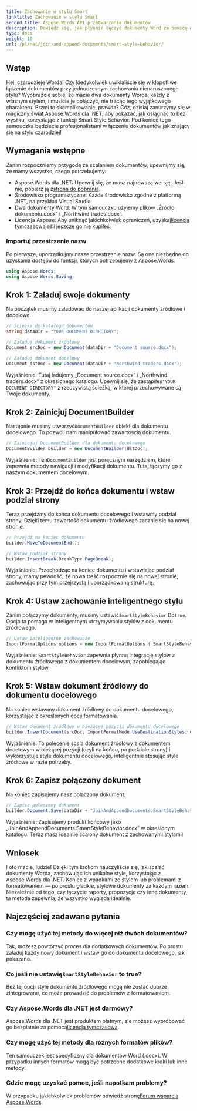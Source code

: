 ```yaml
---
title: Zachowanie w stylu Smart
linktitle: Zachowanie w stylu Smart
second_title: Aspose.Words API przetwarzania dokumentów
description: Dowiedz się, jak płynnie łączyć dokumenty Word za pomocą Aspose.Words for .NET, zachowując style i zapewniając profesjonalne rezultaty.
type: docs
weight: 10
url: /pl/net/join-and-append-documents/smart-style-behavior/
---
```

## Wstęp

Hej, czarodzieje Worda! Czy kiedykolwiek uwikłaliście się w kłopotliwe łączenie dokumentów przy jednoczesnym zachowaniu nienaruszonego stylu? Wyobraźcie sobie, że macie dwa dokumenty Worda, każdy z własnym stylem, i musicie je połączyć, nie tracąc tego wyjątkowego charakteru. Brzmi to skomplikowanie, prawda? Cóż, dzisiaj zanurzymy się w magiczny świat Aspose.Words dla .NET, aby pokazać, jak osiągnąć to bez wysiłku, korzystając z funkcji Smart Style Behavior. Pod koniec tego samouczka będziecie profesjonalistami w łączeniu dokumentów jak znający się na stylu czarodziej!

## Wymagania wstępne

Zanim rozpoczniemy przygodę ze scalaniem dokumentów, upewnijmy się, że mamy wszystko, czego potrzebujemy:

-  Aspose.Words dla .NET: Upewnij się, że masz najnowszą wersję. Jeśli nie, pobierz ją z[strona do pobrania](https://releases.aspose.com/words/net/).
- Środowisko programistyczne: Każde środowisko zgodne z platformą .NET, na przykład Visual Studio.
- Dwa dokumenty Word: W tym samouczku użyjemy plików „Źródło dokumentu.docx” i „Northwind trades.docx”.
-  Licencja Aspose: Aby uniknąć jakichkolwiek ograniczeń, uzyskaj[licencja tymczasowa](https://purchase.aspose.com/temporary-license/)jeśli jeszcze go nie kupiłeś.

### Importuj przestrzenie nazw

Po pierwsze, uporządkujmy nasze przestrzenie nazw. Są one niezbędne do uzyskania dostępu do funkcji, których potrzebujemy z Aspose.Words.

```csharp
using Aspose.Words;
using Aspose.Words.Saving;
```

## Krok 1: Załaduj swoje dokumenty

Na początek musimy załadować do naszej aplikacji dokumenty źródłowe i docelowe.

```csharp
// Ścieżka do katalogu dokumentów
string dataDir = "YOUR DOCUMENT DIRECTORY";

// Załaduj dokument źródłowy
Document srcDoc = new Document(dataDir + "Document source.docx");

// Załaduj dokument docelowy
Document dstDoc = new Document(dataDir + "Northwind traders.docx");
```

Wyjaśnienie:
 Tutaj ładujemy „Document source.docx” i „Northwind traders.docx” z określonego katalogu. Upewnij się, że zastąpiłeś`"YOUR DOCUMENT DIRECTORY"` z rzeczywistą ścieżką, w której przechowywane są Twoje dokumenty.

## Krok 2: Zainicjuj DocumentBuilder

 Następnie musimy utworzyć`DocumentBuilder` obiekt dla dokumentu docelowego. To pozwoli nam manipulować zawartością dokumentu.

```csharp
// Zainicjuj DocumentBuilder dla dokumentu docelowego
DocumentBuilder builder = new DocumentBuilder(dstDoc);
```

Wyjaśnienie:
 Ten`DocumentBuilder` jest poręcznym narzędziem, które zapewnia metody nawigacji i modyfikacji dokumentu. Tutaj łączymy go z naszym dokumentem docelowym.

## Krok 3: Przejdź do końca dokumentu i wstaw podział strony

Teraz przejdźmy do końca dokumentu docelowego i wstawmy podział strony. Dzięki temu zawartość dokumentu źródłowego zacznie się na nowej stronie.

```csharp
// Przejdź na koniec dokumentu
builder.MoveToDocumentEnd();

// Wstaw podział strony
builder.InsertBreak(BreakType.PageBreak);
```

Wyjaśnienie:
Przechodząc na koniec dokumentu i wstawiając podział strony, mamy pewność, że nowa treść rozpocznie się na nowej stronie, zachowując przy tym przejrzystą i uporządkowaną strukturę.

## Krok 4: Ustaw zachowanie inteligentnego stylu

 Zanim połączymy dokumenty, musimy ustawić`SmartStyleBehavior` Do`true`. Opcja ta pomaga w inteligentnym utrzymywaniu stylów z dokumentu źródłowego.

```csharp
// Ustaw inteligentne zachowanie
ImportFormatOptions options = new ImportFormatOptions { SmartStyleBehavior = true };
```

Wyjaśnienie:
`SmartStyleBehavior` zapewnia płynną integrację stylów z dokumentu źródłowego z dokumentem docelowym, zapobiegając konfliktom stylów.

## Krok 5: Wstaw dokument źródłowy do dokumentu docelowego

Na koniec wstawmy dokument źródłowy do dokumentu docelowego, korzystając z określonych opcji formatowania.

```csharp
// Wstaw dokument źródłowy w bieżącej pozycji dokumentu docelowego
builder.InsertDocument(srcDoc, ImportFormatMode.UseDestinationStyles, options);
```

Wyjaśnienie:
To polecenie scala dokument źródłowy z dokumentem docelowym w bieżącej pozycji (czyli na końcu, po podziale strony) i wykorzystuje style dokumentu docelowego, inteligentnie stosując style źródłowe w razie potrzeby.

## Krok 6: Zapisz połączony dokument

Na koniec zapisujemy nasz połączony dokument.

```csharp
// Zapisz połączony dokument
builder.Document.Save(dataDir + "JoinAndAppendDocuments.SmartStyleBehavior.docx");
```

Wyjaśnienie:
Zapisujemy produkt końcowy jako „JoinAndAppendDocuments.SmartStyleBehavior.docx” w określonym katalogu. Teraz masz idealnie scalony dokument z zachowanymi stylami!

## Wniosek

I oto macie, ludzie! Dzięki tym krokom nauczyliście się, jak scalać dokumenty Worda, zachowując ich unikalne style, korzystając z Aspose.Words dla .NET. Koniec z wpadkami ze stylem lub problemami z formatowaniem — po prostu gładkie, stylowe dokumenty za każdym razem. Niezależnie od tego, czy łączycie raporty, propozycje czy inne dokumenty, ta metoda zapewnia, że wszystko wygląda idealnie.

## Najczęściej zadawane pytania

### Czy mogę użyć tej metody do więcej niż dwóch dokumentów?
Tak, możesz powtórzyć proces dla dodatkowych dokumentów. Po prostu załaduj każdy nowy dokument i wstaw go do dokumentu docelowego, jak pokazano.

### Co jeśli nie ustawię`SmartStyleBehavior` to true?
Bez tej opcji style dokumentu źródłowego mogą nie zostać dobrze zintegrowane, co może prowadzić do problemów z formatowaniem.

### Czy Aspose.Words dla .NET jest darmowy?
 Aspose.Words dla .NET jest produktem płatnym, ale możesz wypróbować go bezpłatnie za pomocą[licencja tymczasowa](https://purchase.aspose.com/temporary-license/).

### Czy mogę użyć tej metody dla różnych formatów plików?
Ten samouczek jest specyficzny dla dokumentów Word (.docx). W przypadku innych formatów mogą być potrzebne dodatkowe kroki lub inne metody.

### Gdzie mogę uzyskać pomoc, jeśli napotkam problemy?
 W przypadku jakichkolwiek problemów odwiedź stronę[Forum wsparcia Aspose.Words](https://forum.aspose.com/c/words/8).

